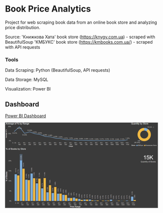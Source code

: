 # Book Price Analytics

Project for web scraping book data from an online book store and analyzing price distribution.

Source: 
        'Книжкова Хата' book store (https://knygy.com.ua) - scraped with BeautifulSoup
        'КМБУКС' book store (https://kmbooks.com.ua/) - scraped with API requests


### Tools

Data Scraping: Python (BeautifulSoup, API requests)

Data Storage: MySQL

Visualization: Power BI

## Dashboard

[Power BI Dashboard](./dashboard/Book%20Price%20Distribution%20Dashboard.pbix)

![Dashboard](./dashboard/Book%20Price%20Distribution%20Dashboard.png)